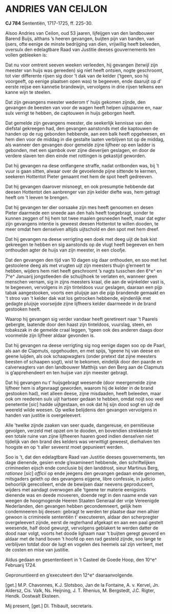 # ANDRIES VAN CEIJLON

**CJ 784** Sententiën, 1717-1725, ff. 225-30.

Alsoo Andries van Ceilon, oud 53 jaaren, lijfeijgen van den landbouwer Barend Buijs, althans ’s heeren gevangen, buijten pijn van banden, van ijsers, ofte eenige de minste bedrijging van dien, vrijwillig heeft beleeden, oversulx den edelagtbare Raad van Justitie deeses gouvernements ten vollen gebleeken is:

Dat nu voor omtrent seeven weeken verleeden, hij gevangen (terwijl zijn meester van huijs was gereeden) sig niet heeft ontsien, nogte geschroomt, tot vier differente rijsen sig door ’t dak van de kelder (’tgeen, soo hij voorgeeft, op eenige plaatsen open was) te begeeven, ende daaruijt op d’ eerste reijse een kannetie brandewijn, vervolgens in drie rijsen telkens een kanne wijn te steelen.

Dat zijn gevangens meester wederom t’ huijs gekomen zijnde, den gevangen de beesten van voor de wagen heeft helpen uijtspanne en, naar sulx verrigt te hebben, de captouwen in huijs geborgen heeft.

Dat gemelde zijn gevangens meester, die seekerlijk kennisse van den diefstal gekreegen had, den gevangen aanstonds met die kaptouwen de handen op de rug gebonden hebbende, aan een balk heeft opgeheesen, en hem dien voor de middag in die gestalte laaten verblijven tot op de middag, als wanneer den gevangen door gemelde zijne lijfheer op een ladder is gebonden, met een sjambok over zijne dieverijen geslagen, en door de verdere slaven ten dien einde met rottingen is gekastijd geworden.

Dat hij gevangen na dese ontfangene straffe, nadat ontbonden was, bij ’t vuur is gaan sitten, alwaar over de gevoelende pijne sittende te kermen, seekeren Hottentot Pieter genaamt met hem de spot heeft gedreeven.

Dat hij gevangen daarover misnoegt, en ook presumptie hebbende dat deesen Hottentot den aanbrenger van zijn kelder diefte was, hem getragt heeft om ’t leeven te brengen.

Dat hij gevangen ter dier oorsaake zijn mes heeft genoomen en desen Pieter daarmede een sneede aan den hals heeft toegebragt, sonder te kunnen zeggen of hij hem tot twee maalen gesneeden heeft, maar dat egter zijn gevangens intentie is geweest deesen Hottentot te willen dooden, te meer omdat hem denselven altijds uijtschold en den spot met hem dreef.

Dat hij gevangen na deese verrigting een doek met deeg uijt de bak kist gekreegen te hebben en sig aanstonds op de vlugt heeft begeeven en hem onthouden agter de huijs van zijn meester, in een cloofje.

Dat den gevangen den tijd van 10 dagen sig daar onthouden, en soo met het gestoolene deeg als met vrugten uijt zijn meesters thuijn g’erneert te hebben, wijders hem niet heeft geschroomt ’s nagts tusschen den 6^e^ en 7^e^ Januarij jongstleeden die schuijlhoek te verlaten en, wanneer geen menschen vernam, sig in zijns meesters kraal, die aan de wijnkelder vast is, te begeeven, vervolgens in zijn tinteldoos vuur geslagen, daaraan een pijp tabak aangestooken, voorts een pluijsje aan die pijp brandende gemaakt en ’t stroo van ’t kelder dak wat los getrocken hebbende, eijndenlijk met gedagte pluijsje voorseijde zijne lijfheers kelder daarmeede in de brand gestooken heeft.

Waarop hij gevangen sig verder vandaar heeft geretireert naar ’t Paarels gebergte, laatende door den haast zijn tinteldoos, vuurslag, steen, en tobakszak in de gemelde craal leggen, ’tgeen ook des anderen daags door voormelde zijn lijfheer aldaar gevonden is.

Dat hij gevangen na deese verrigting sig nog eenige dagen soo op de Paarl, als aan de Clapmuts, opgehouden, en met spijs, ’tgeene hij van deese en geene luijden, als ook schaapwagters (onder pretext dat zijne meesters beesten of schaapen sogt), wist te bekomen, eindelijk door den paarde en calverwagters van den landbouwer Matthijs van den Berg aan de Clapmuts is g’apprehendeert en ten huijse van zijn meester gebragt.

Dat hij gevangen nu t’ huijsgebragt weesende (door meergemelde zijne lijfheer hem is afgevraagt geworden, waarom hij de kelder in de brand gestooken had), niet alleen deese, zijne misdaaden, heeft beleeden, maar ook om reedenen sulx uijt hartseer gedaan te hebben, omdat noijt soo veel penetentie \[*sic*\] hadde uijtgestaan, en ook dat hij sijn dood sogt en uijt de weereld wilde weesen. Op welke belijdenis den gevangen vervolgens in handen van justitie is overgeleevert.

Alle ’twelke zijnde zaaken van seer quade, dangereuse, en pernitieuse gevolgen, verzeld met opzet om te dooden, en bovendien strekkende tot een totale ruine van zijne lijfheeren haaren goed indien denselven niet tijdelijk van den brand des kelders was verwittigt geweest, dierhalven ten hoogste en op ’t aller seveerst moet gepunieert werden.

Soo is ’t, dat den edelagtbare Raad van Justitie deeses gouvernements, ten dage dienende, gesien ende g’examineert hebbende, den schriftelijken crimineelen eijsch ende conclusie bij den landdrost, sieur Martinus Berg, *rationee* \[*sic*\] *officii* op ende jeegens den gevangen gedaan ende genomen, mitsgaders geleth op des gevangens eijgene, libre confessie, in judicio behoorlijk gerecolleert, ende de bewijsen daar neevens geproduceert, wijders met aandagt overwogen alle ’tgeene ter materie eenigsints dienende was en deede moveeren, doende regt in den naame ende van weegen de hoogmogende Heeren Staaten Generaal der vrije Vereenigde Nederlanden, den gevangen hebben gecondemneert, gelijk hem condemneeren bij deesen: gebragt te werden ter plaatse daar men alhier gewoon is crimineele sententiën t’ executeeren, aldaar den scherpregter overgeleevert zijnde, eerst de regterhand afgekapt en aan een paal gestelt weesende, half dood gewurgt, vervolgens geblakert te werden datter de dood naar volgt, voorts het doode lighaam naar ’t buijten geregt gevoerd en aldaar met de hand boven ’t hoofd op een rad gesteld zijnde, soo lange te verblijven totdat door de lugt en vogelen des heemels sal zijn verteert, met de costen en mise van justitie.

Aldus gedaan en gesententieert in ’t Casteel de Goede Hoop, den 10^e^ Februarij 1724.

Gepronuntieerd en g’executeert den 12^e^ daaraanvolgende.

\[get.\] M.P. Chavonnes, K.J. Slotsboo, Jan de la Fontaine, A. v. Kervel, Jn. Aldersz, Cis. Valk, Ns. Heijning, J. T. Rhenius, M. Bergstedt, J.C. Rigter, Hendk. Oostwalt Eksteen.

Mij present, \[get.\] Dl. Thibault, secretaris.